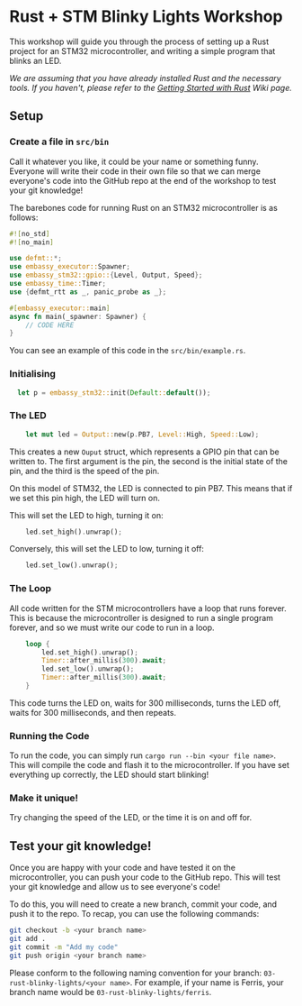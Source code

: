 # Rust + STM Blinky Lights Workshop

This workshop will guide you through the process of setting up a Rust project for an STM32 microcontroller, and writing a simple program that blinks an LED.

_We are assuming that you have already installed Rust and the necessary tools. If you haven't, please refer to the [Getting Started with Rust](https://github.com/Hyp-ed/hyped-2025/wiki/Getting-Started-with-Rust) Wiki page._

## Setup

### Create a file in `src/bin`

Call it whatever you like, it could be your name or something funny. Everyone will write their code in their own file so that we can merge everyone's code into the GitHub repo at the end of the workshop to test your git knowledge!

The barebones code for running Rust on an STM32 microcontroller is as follows:

```rust
#![no_std]
#![no_main]

use defmt::*;
use embassy_executor::Spawner;
use embassy_stm32::gpio::{Level, Output, Speed};
use embassy_time::Timer;
use {defmt_rtt as _, panic_probe as _};

#[embassy_executor::main]
async fn main(_spawner: Spawner) {
    // CODE HERE
}
```

You can see an example of this code in the `src/bin/example.rs`.

### Initialising

```rust
  let p = embassy_stm32::init(Default::default());
```

### The LED

```rust
    let mut led = Output::new(p.PB7, Level::High, Speed::Low);
```

This creates a new `Ouput` struct, which represents a GPIO pin that can be written to. The first argument is the pin, the second is the initial state of the pin, and the third is the speed of the pin.

On this model of STM32, the LED is connected to pin PB7. This means that if we set this pin high, the LED will turn on.

This will set the LED to high, turning it on:

```rust
    led.set_high().unwrap();
```

Conversely, this will set the LED to low, turning it off:

```rust
    led.set_low().unwrap();
```

### The Loop

All code written for the STM microcontrollers have a loop that runs forever. This is because the microcontroller is designed to run a single program forever, and so we must write our code to run in a loop.

```rust
    loop {
        led.set_high().unwrap();
        Timer::after_millis(300).await;
        led.set_low().unwrap();
        Timer::after_millis(300).await;
    }
```

This code turns the LED on, waits for 300 milliseconds, turns the LED off, waits for 300 milliseconds, and then repeats.

### Running the Code

To run the code, you can simply run `cargo run --bin <your file name>`. This will compile the code and flash it to the microcontroller. If you have set everything up correctly, the LED should start blinking!

### Make it unique!

Try changing the speed of the LED, or the time it is on and off for.

## Test your git knowledge!

Once you are happy with your code and have tested it on the microcontroller, you can push your code to the GitHub repo. This will test your git knowledge and allow us to see everyone's code!

To do this, you will need to create a new branch, commit your code, and push it to the repo. To recap, you can use the following commands:

```bash
git checkout -b <your branch name>
git add .
git commit -m "Add my code"
git push origin <your branch name>
```

Please conform to the following naming convention for your branch: `03-rust-blinky-lights/<your name>`. For example, if your name is Ferris, your branch name would be `03-rust-blinky-lights/ferris`.
